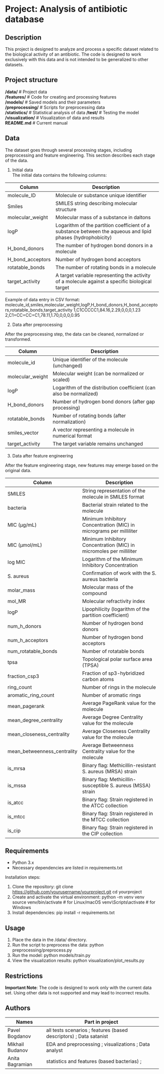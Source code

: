 # Project: Analysis of antibiotic database
## Description
This project is designed to analyze and process a specific dataset related to the biological activity of an antibiotic. The code is designed to work exclusively with this data and is not intended to be generalized to other datasets.
## Project structure
**/data/** # Project data  
**/features/** # Code for creating and processing features  
**/models/** # Saved models and their parameters  
**/preprocessing/** # Scripts for preprocessing data  
**/statistics/** # Statistical analysis of data
**/test/**  # Testing the model  
**/visualization/** # Visualization of data and results  
**README.md** # Current manual
## Data
The dataset goes through several processing stages, including preprocessing and feature engineering. This section describes each stage of the data.
1. Initial data  
The initial data contains the following columns:  

| Column           | Description                                                                                                 |
| ---------------- | ----------------------------------------------------------------------------------------------------------- |
| molecule_ID      | Molecule or substance unique identifier                                                                     |
| Smiles           | SMILES string describing molecular structure                                                                |
| molecular_weight | Molecular mass of a substance in daltons                                                                    |
| logP             | Logarithm of the partition coefficient of a substance between the aqueous and lipid phases (hydrophobicity) |
| H_bond_donors    | The number of hydrogen bond donors in a molecule                                                            |
| H_bond_acceptors | Number of hydrogen bond acceptors                                                                           |
| rotatable_bonds  | The number of rotating bonds in a molecule                                                                  |
| target_activity  | A target variable representing the activity of a molecule against a specific biological target              |

Example of data entry in CSV format:
molecule_id,smiles,molecular_weight,logP,H_bond_donors,H_bond_acceptors,rotatable_bonds,target_activity
1,C1CCCCC1,84.16,2.29,0,0,0,1.23
2,C1=CC=CC=C1,78.11,1.70,0,0,0,0.95   

2. Data after preprocessing

After the preprocessing step, the data can be cleaned, normalized or transformed.  

| Column           | Description                                                        |
| ---------------- | ------------------------------------------------------------------ |
| molecule_id      | Unique identifier of the molecule (unchanged)                      |
| molecular_weight | Molecular weight (can be normalized or scaled)                     |
| logP             | Logarithm of the distribution coefficient (can also be normalized) |
| H_bond_donors    | Number of hydrogen bond donors (after gap processing)              |
| rotatable_bonds  | Number of rotating bonds (after normalization)                     |
| smiles_vector    | A vector representing a molecule in numerical format               |
| target_activity  | The target variable remains unchanged                              |

3. Data after feature engineering
   
After the feature engineering stage, new features may emerge based on the original data.

| Column                      | Description                                                         |
| --------------------------- | ------------------------------------------------------------------- |
| SMILES                      | String representation of the molecule in SMILES format              |
| bacteria                    | Bacterial strain related to the molecule                            |
| MIC (µg/mL)                 | Minimum Inhibitory Concentration (MIC) in micrograms per milliliter |
| MIC (µmol/mL)               | Minimum Inhibitory Concentration (MIC) in micromoles per milliliter |
| log MIC                     | Logarithm of the Minimum Inhibitory Concentration                   |
| S. aureus                   | Confirmation of work with the S. aureus bacteria                    |
| molar_mass                  | Molecular mass of the compound                                      |
| mol_MR                      | Molecular refractivity index                                        |
| logP                        | Lipophilicity (logarithm of the partition coefficient)              |
| num_h_donors                | Number of hydrogen bond donors                                      |
| num_h_acceptors             | Number of hydrogen bond acceptors                                   |
| num_rotatable_bonds         | Number of rotatable bonds                                           |
| tpsa                        | Topological polar surface area (TPSA)                               |
| fraction_csp3               | Fraction of sp3-hybridized carbon atoms                             |
| ring_count                  | Number of rings in the molecule                                     |
| aromatic_ring_count         | Number of aromatic rings                                            |
| mean_pagerank               | Average PageRank value for the molecule                             |
| mean_degree_centrality      | Average Degree Centrality value for the molecule                    |
| mean_closeness_centrality   | Average Closeness Centrality value for the molecule                 |
| mean_betweenness_centrality | Average Betweenness Centrality value for the molecule               |
| is_mrsa                     | Binary flag: Methicillin-resistant S. aureus (MRSA) strain          |
| is_mssa                     | Binary flag: Methicillin-susceptible S. aureus (MSSA) strain        |
| is_atcc                     | Binary flag: Strain registered in the ATCC collection               |
| is_mtcc                     | Binary flag: Strain registered in the MTCC collection               |
| is_cip                      | Binary flag: Strain registered in the CIP collection                |


## Requirements
- Python 3.x
- Necessary dependencies are listed in requirements.txt  

Installation steps:   
1. Clone the repository:
git clone https://github.com/yourusername/yourproject.git
cd yourproject
2. Create and activate the virtual environment:
python -m venv venv
source venv/bin/activate # for Linux/macOS
venv\Scripts\activate # for Windows
3. Install dependencies:
pip install -r requirements.txt  

## Usage

1. Place the data in the /data/ directory.
2. Run the script to preprocess the data:
python preprocessing/preprocess.py
3. Run the model:
python models/train.py
4. View the visualization results:
python visualization/plot_results.py  

## Restrictions

**Important Note**: The code is designed to work only with the current data set. Using other data is not supported and may lead to incorrect results.  
## Authors

| Names           | Part in project                                                    |
| --------------- | -------------------------------------------------------------------|
| Pavel Bogdanov  | all tests scenarios ; features (based descriptors) ; Data satanist |
| Mikhail Budanov | EDA and preprocessing ; visualizations ; Data analyst              |
| Anita Bagramian | statistics and features (based bacterias) ;                        |
